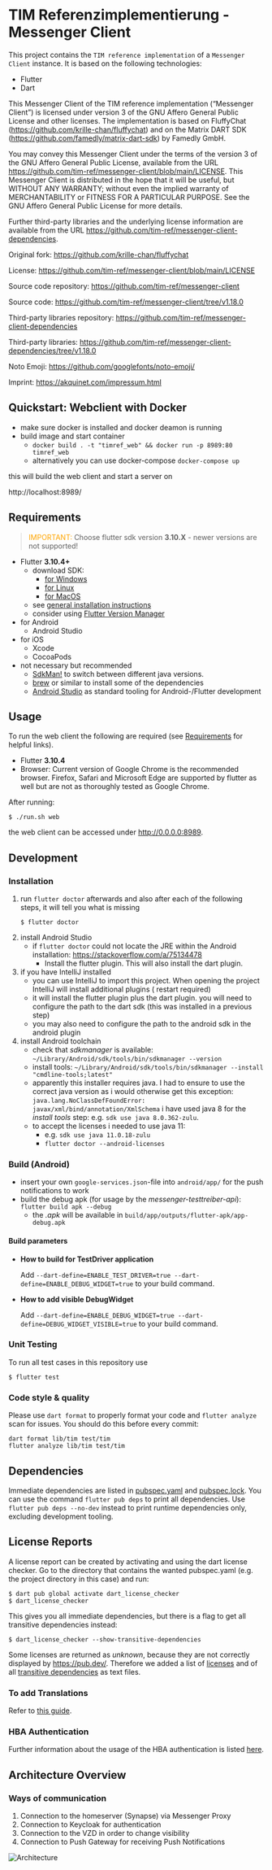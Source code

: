 # TIM Referenzimplementierung - Messenger Client

This project contains the `TIM reference implementation` of a `Messenger Client` instance. It is based on the following technologies:
* Flutter 
* Dart

This Messenger Client of the TIM reference implementation (“Messenger Client”) is licensed under version 3 of the GNU Affero General Public License and other licenses. The implementation is based on FluffyChat (https://github.com/krille-chan/fluffychat) and on the Matrix DART SDK (https://github.com/famedly/matrix-dart-sdk) by Famedly GmbH.

You may convey this Messenger Client under the terms of the version 3 of the GNU Affero General Public License, available from the URL https://github.com/tim-ref/messenger-client/blob/main/LICENSE.
This Messenger Client is distributed in the hope that it will be useful, but WITHOUT ANY WARRANTY; without even the implied warranty of MERCHANTABILITY or FITNESS FOR A PARTICULAR PURPOSE. See the GNU Affero General Public License for more details.

Further third-party libraries and the underlying license information are available from the URL https://github.com/tim-ref/messenger-client-dependencies.

Original fork: https://github.com/krille-chan/fluffychat

License: https://github.com/tim-ref/messenger-client/blob/main/LICENSE

Source code repository: https://github.com/tim-ref/messenger-client

Source code: https://github.com/tim-ref/messenger-client/tree/v1.18.0

Third-party libraries repository: https://github.com/tim-ref/messenger-client-dependencies

Third-party libraries: https://github.com/tim-ref/messenger-client-dependencies/tree/v1.18.0

Noto Emoji: https://github.com/googlefonts/noto-emoji/

Imprint: https://akquinet.com/impressum.html

## Quickstart: Webclient with Docker 

- make sure docker is installed and docker deamon is running
- build image and start container
  - `docker build . -t "timref_web" && docker run -p 8989:80 timref_web`
  - alternatively you can use docker-compose `docker-compose up`

this will build the web client and start a server on

http://localhost:8989/


## Requirements

> <span style="color:orange;">IMPORTANT:</span> Choose flutter sdk version **3.10.X** - newer versions are not supported!

* Flutter **3.10.4+**
    * download SDK:
        * [for Windows](https://docs.flutter.dev/release/archive?tab=windows)
        * [for Linux](https://docs.flutter.dev/release/archive?tab=linux)
        * [for MacOS](https://docs.flutter.dev/release/archive?tab=macos)
    * see [general installation instructions](https://docs.flutter.dev/get-started/install)
    * consider using [Flutter Version Manager](https://fvm.app/docs/guides/basic_commands/)
* for Android
    * Android Studio
* for iOS
    * Xcode
    * CocoaPods
* not necessary but recommended
    * [SdkMan!](https://sdkman.io/) to switch between different java versions.
    * [brew](https://brew.sh) or similar to install some of the dependencies
    * [Android Studio](https://developer.android.com/studio) as standard tooling for Android-/Flutter development

## Usage

To run the web client the following are required (see [Requirements](#requirements) for helpful links).

* Flutter **3.10.4**
* Browser: Current version of Google Chrome is the recommended browser. Firefox, Safari and Microsoft Edge are supported by flutter as well but are not 
as thoroughly tested as Google Chrome.


After running:

```shell
$ ./run.sh web
```

the web client can be accessed under http://0.0.0.0:8989.


## Development

### Installation

1. run `flutter doctor` afterwards and also after each of the following steps, it will tell you what is missing
    ```shell
    $ flutter doctor
    ```
2. install Android Studio
    * if `flutter doctor` could not locate the JRE within the Android installation: https://stackoverflow.com/a/75134478
        * Install the flutter plugin. This will also install the dart plugin.
3. if you have IntelliJ installed
    * you can use IntelliJ to import this project. When opening the project IntelliJ will install additional plugins (
      restart required)
    * it will install the flutter plugin plus the dart plugin. you will need to configure the path to the dart sdk (this
      was installed in a previous step)
    * you may also need to configure the path to the android sdk in the android plugin
4. install Android toolchain
    * check that _sdkmanager_ is available: `~/Library/Android/sdk/tools/bin/sdkmanager --version`
    * install tools: `~/Library/Android/sdk/tools/bin/sdkmanager --install "cmdline-tools;latest"`
    * apparently this installer requires java. I had to ensure to use the correct java version as i would otherwise get
      this exception: `java.lang.NoClassDefFoundError: javax/xml/bind/annotation/XmlSchema`
      i have used java 8 for the _install tools_ step: e.g. `sdk use java 8.0.362-zulu`.
    * to accept the licenses i needed to use java 11:
        * e.g. `sdk use java 11.0.18-zulu`
        * `flutter doctor --android-licenses`

### Build (Android)

* insert your own `google-services.json`-file into `android/app/` for the push notifications to work
* build the debug apk (for usage by the
  _messenger-testtreiber-api_): `flutter build apk --debug`
    * the _.apk_ will be available in `build/app/outputs/flutter-apk/app-debug.apk`

#### Build parameters

* **How to build for TestDriver application**

  Add `--dart-define=ENABLE_TEST_DRIVER=true --dart-define=ENABLE_DEBUG_WIDGET=true` to your build command.


* **How to add visible DebugWidget**

  Add `--dart-define=ENABLE_DEBUG_WIDGET=true --dart-define=DEBUG_WIDGET_VISIBLE=true` to your build command.

### Unit Testing

To run all test cases in this repository use
```shell
$ flutter test
```

### Code style & quality

Please use `dart format` to properly format your code and `flutter analyze` scan for issues. You should do this before every commit:

```shell
dart format lib/tim test/tim
flutter analyze lib/tim test/tim
```

## Dependencies

Immediate dependencies are listed in [pubspec.yaml](pubspec.yaml) and [pubspec.lock](pubspec.lock). 
You can use the command `flutter pub deps` to print all dependencies. 
Use `flutter pub deps --no-dev` instead to print runtime dependencies only, excluding development tooling.

## License Reports

A license report can be created by activating and using the dart license checker. Go to the directory 
that contains the wanted pubspec.yaml (e.g. the project directory in this case) and run:
```shell
$ dart pub global activate dart_license_checker
$ dart_license_checker
```
This gives you all immediate dependencies, but there is a flag to get all transitive dependencies instead:
```shell
$ dart_license_checker --show-transitive-dependencies
```
Some licenses are returned as _unknown_, because they are not correctly displayed by https://pub.dev/.
Therefore we added a list of [licenses](documentation/licenses/package_licenses.txt) and of all [transitive dependencies](documentation/licenses/package_licences_transitive_dependencies.txt) as text files.

### To add Translations
Refer to [this guide](README-translation-guide.md).

### HBA Authentication
Further information about the usage of the HBA authentication is listed [here](README-hba-auth.md).

## Architecture Overview

### Ways of communication
1. Connection to the homeserver (Synapse) via Messenger Proxy
2. Connection to Keycloak for authentication
3. Connection to the VZD in order to change visibility
4. Connection to Push Gateway for receiving Push Notifications

![Architecture](documentation/image/architecture.jpeg)
